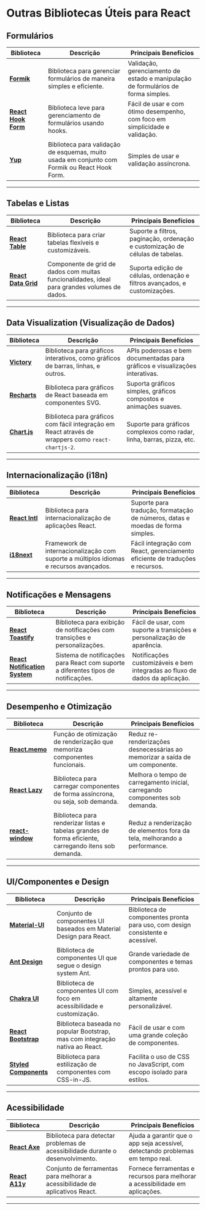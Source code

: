 # Outras Bibliotecas Úteis para React

## Formulários

| Biblioteca                                      | Descrição                                                                                 | Principais Benefícios                                                         |
| --------------------------------------------------- | --------------------------------------------------------------------------------------------- | --------------------------------------------------------------------------------- |
| **[Formik](https://formik.org/)**                   | Biblioteca para gerenciar formulários de maneira simples e eficiente.                         | Validação, gerenciamento de estado e manipulação de formulários de forma simples. |
| **[React Hook Form](https://react-hook-form.com/)** | Biblioteca leve para gerenciamento de formulários usando hooks.                               | Fácil de usar e com ótimo desempenho, com foco em simplicidade e validação.       |
| **[Yup](https://github.com/jquense/yup)**           | Biblioteca para validação de esquemas, muito usada em conjunto com Formik ou React Hook Form. | Simples de usar e validação assíncrona.                                           |

---

## Tabelas e Listas

| Biblioteca                                                    | Descrição                                                                                | Principais Benefícios                                                     |
| ----------------------------------------------------------------- | -------------------------------------------------------------------------------------------- | ----------------------------------------------------------------------------- |
| **[React Table](https://react-table.tanstack.com/)**              | Biblioteca para criar tabelas flexíveis e customizáveis.                                     | Suporte a filtros, paginação, ordenação e customização de células de tabelas. |
| **[React Data Grid](https://adazzle.github.io/react-data-grid/)** | Componente de grid de dados com muitas funcionalidades, ideal para grandes volumes de dados. | Suporta edição de células, ordenação e filtros avançados, e customizações.    |

---

## Data Visualization (Visualização de Dados)

| Biblioteca                                             | Descrição                                                                                      | Principais Benefícios                                                    |
| ---------------------------------------------------------- | -------------------------------------------------------------------------------------------------- | ---------------------------------------------------------------------------- |
| **[Victory](https://formidable.com/open-source/victory/)** | Biblioteca para gráficos interativos, como gráficos de barras, linhas, e outros.                   | APIs poderosas e bem documentadas para gráficos e visualizações interativas. |
| **[Recharts](https://recharts.org/)**                      | Biblioteca para gráficos de React baseada em componentes SVG.                                      | Suporta gráficos simples, gráficos compostos e animações suaves.             |
| **[Chart.js](https://www.chartjs.org/)**                   | Biblioteca para gráficos com fácil integração em React através de wrappers como `react-chartjs-2`. | Suporte para gráficos complexos como radar, linha, barras, pizza, etc.       |

---

## Internacionalização (i18n)

| Biblioteca                                         | Descrição                                                                          | Principais Benefícios                                                      |
| ------------------------------------------------------ | -------------------------------------------------------------------------------------- | ------------------------------------------------------------------------------ |
| **[React Intl](https://formatjs.io/docs/react-intl/)** | Biblioteca para internacionalização de aplicações React.                               | Suporte para tradução, formatação de números, datas e moedas de forma simples. |
| **[i18next](https://www.i18next.com/)**                | Framework de internacionalização com suporte a múltiplos idiomas e recursos avançados. | Fácil integração com React, gerenciamento eficiente de traduções e recursos.   |

---

## Notificações e Mensagens

| Biblioteca                                                                          | Descrição                                                                      | Principais Benefícios                                                   |
| --------------------------------------------------------------------------------------- | ---------------------------------------------------------------------------------- | --------------------------------------------------------------------------- |
| **[React Toastify](https://fkhadra.github.io/react-toastify/)**                         | Biblioteca para exibição de notificações com transições e personalizações.         | Fácil de usar, com suporte a transições e personalização de aparência.      |
| **[React Notification System](https://github.com/igorprado/react-notification-system)** | Sistema de notificações para React com suporte a diferentes tipos de notificações. | Notificações customizáveis e bem integradas ao fluxo de dados da aplicação. |

---

## Desempenho e Otimização

| Biblioteca                                                           | Descrição                                                                                         | Principais Benefícios                                                    |
| ------------------------------------------------------------------------ | ----------------------------------------------------------------------------------------------------- | ---------------------------------------------------------------------------- |
| **[React.memo](https://reactjs.org/docs/react-api.html#reactmemo)**      | Função de otimização de renderização que memoriza componentes funcionais.                             | Reduz re-renderizações desnecessárias ao memorizar a saída de um componente. |
| **[React Lazy](https://reactjs.org/docs/code-splitting.html#reactlazy)** | Biblioteca para carregar componentes de forma assíncrona, ou seja, sob demanda.                       | Melhora o tempo de carregamento inicial, carregando componentes sob demanda. |
| **[react-window](https://github.com/bvaughn/react-window)**              | Biblioteca para renderizar listas e tabelas grandes de forma eficiente, carregando itens sob demanda. | Reduz a renderização de elementos fora da tela, melhorando a performance.    |

---

## UI/Componentes e Design

| Biblioteca                                            | Descrição                                                                | Principais Benefícios                                                      |
| --------------------------------------------------------- | ---------------------------------------------------------------------------- | ------------------------------------------------------------------------------ |
| **[Material-UI](https://mui.com/)**                       | Conjunto de componentes UI baseados em Material Design para React.           | Biblioteca de componentes pronta para uso, com design consistente e acessível. |
| **[Ant Design](https://ant.design/)**                     | Biblioteca de componentes UI que segue o design system Ant.                  | Grande variedade de componentes e temas prontos para uso.                      |
| **[Chakra UI](https://chakra-ui.com/)**                   | Biblioteca de componentes UI com foco em acessibilidade e customização.      | Simples, acessível e altamente personalizável.                                 |
| **[React Bootstrap](https://react-bootstrap.github.io/)** | Biblioteca baseada no popular Bootstrap, mas com integração nativa ao React. | Fácil de usar e com uma grande coleção de componentes.                         |
| **[Styled Components](https://styled-components.com/)**   | Biblioteca para estilização de componentes com CSS-in-JS.                    | Facilita o uso de CSS no JavaScript, com escopo isolado para estilos.          |

---

## Acessibilidade

| Biblioteca                                          | Descrição                                                                   | Principais Benefícios                                                      |
| ------------------------------------------------------- | ------------------------------------------------------------------------------- | ------------------------------------------------------------------------------ |
| **[React Axe](https://github.com/dequelabs/react-axe)** | Biblioteca para detectar problemas de acessibilidade durante o desenvolvimento. | Ajuda a garantir que o app seja acessível, detectando problemas em tempo real. |
| **[React A11y](https://github.com/reactjs/react-a11y)** | Conjunto de ferramentas para melhorar a acessibilidade de aplicativos React.    | Fornece ferramentas e recursos para melhorar a acessibilidade em aplicações.   |

---


